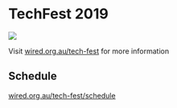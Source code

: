 # TechFest 2019

![](https://scontent.fcbr1-1.fna.fbcdn.net/v/t1.0-0/p180x540/59295954_2495605530470360_6197078027860443136_o.png?_nc_cat=110&_nc_ht=scontent.fcbr1-1.fna&oh=78f3ba73f8d2cfe23a0a491ca24d3d61&oe=5D6D2D26)

Visit [wired.org.au/tech-fest](http://wired.org.au/tech-fest) for more information

## Schedule

[wired.org.au/tech-fest/schedule](http://wired.org.au/tech-fest/schedule)

